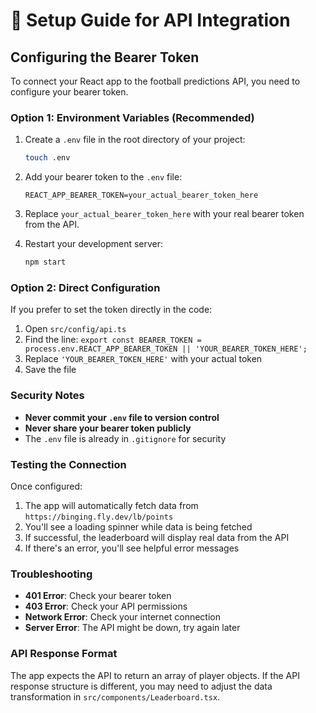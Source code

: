 # 🚀 Setup Guide for API Integration

## Configuring the Bearer Token

To connect your React app to the football predictions API, you need to configure your bearer token.

### Option 1: Environment Variables (Recommended)

1. Create a `.env` file in the root directory of your project:
   ```bash
   touch .env
   ```

2. Add your bearer token to the `.env` file:
   ```env
   REACT_APP_BEARER_TOKEN=your_actual_bearer_token_here
   ```

3. Replace `your_actual_bearer_token_here` with your real bearer token from the API.

4. Restart your development server:
   ```bash
   npm start
   ```

### Option 2: Direct Configuration

If you prefer to set the token directly in the code:

1. Open `src/config/api.ts`
2. Find the line: `export const BEARER_TOKEN = process.env.REACT_APP_BEARER_TOKEN || 'YOUR_BEARER_TOKEN_HERE';`
3. Replace `'YOUR_BEARER_TOKEN_HERE'` with your actual token
4. Save the file

### Security Notes

- **Never commit your `.env` file to version control**
- **Never share your bearer token publicly**
- The `.env` file is already in `.gitignore` for security

### Testing the Connection

Once configured:

1. The app will automatically fetch data from `https://binging.fly.dev/lb/points`
2. You'll see a loading spinner while data is being fetched
3. If successful, the leaderboard will display real data from the API
4. If there's an error, you'll see helpful error messages

### Troubleshooting

- **401 Error**: Check your bearer token
- **403 Error**: Check your API permissions
- **Network Error**: Check your internet connection
- **Server Error**: The API might be down, try again later

### API Response Format

The app expects the API to return an array of player objects. If the API response structure is different, you may need to adjust the data transformation in `src/components/Leaderboard.tsx`.
